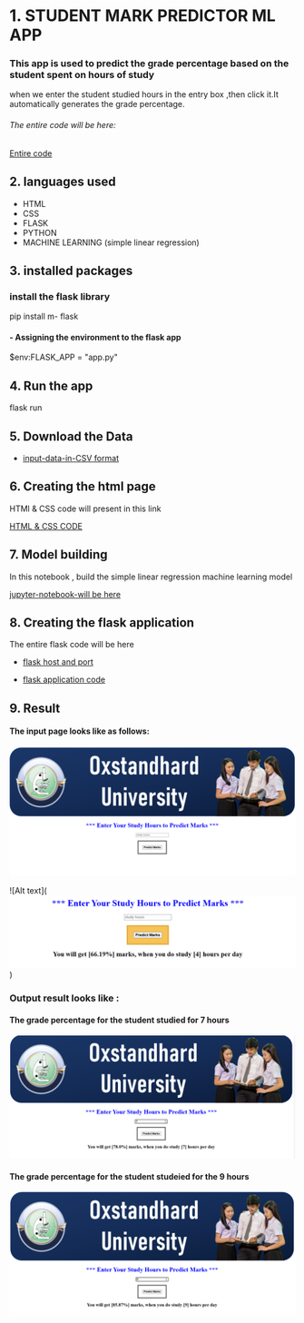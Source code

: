 
# 1. STUDENT MARK PREDICTOR ML APP

### This app is used to predict the grade percentage based on the student spent on hours of study

when we enter the student studied hours in the entry box ,then click it.It automatically generates the grade percentage.

###### The entire code will be here:
[Entire code](https://github.com/medisetti-jayakumar/student-mark-predictor)

## 2. languages used

- HTML
- CSS
- FLASK
- PYTHON
- MACHINE LEARNING (simple linear regression)

## 3. installed packages


### install the flask library

pip install m- flask

#### - Assigning the environment to the flask app 
$env:FLASK_APP = "app.py"

## 4. Run the app
flask run

 ## 5. Download the Data

 + [input-data-in-CSV format](https://github.com/medisetti-jayakumar/student-mark-predictor/blob/main/input_student_info.csv)


## 6. Creating the html page
HTMl & CSS code will present in this link

[HTML & CSS CODE](https://github.com/medisetti-jayakumar/student-mark-predictor/blob/main/index.html)

## 7. Model building

In this notebook , build the simple linear regression machine learning model 

[jupyter-notebook-will be here](https://github.com/medisetti-jayakumar/student-mark-predictor/blob/main/students_marks_notebook.ipynb)

## 8. Creating the flask application
 The entire flask code will be here

+ [flask host and port](https://github.com/medisetti-jayakumar/student-mark-predictor/blob/main/flask%20practise.py)

 + [flask application code](https://github.com/medisetti-jayakumar/student-mark-predictor/blob/main/app1.py)


 ## 9. Result
  #### The input page looks like as follows:

  ![Alt text](<Screenshot 2023-12-23 105151.png>)

 ![Alt text](![Alt text](<Screenshot 2023-12-23 105237.png>))

 ### Output result looks like :
 #### The grade percentage for the student studied for 7 hours
![Alt text](<Screenshot 2023-12-23 105301.png>)

 #### The grade percentage for the student studeied for the 9 hours
 ![Alt text](<Screenshot 2023-12-23 105324.png>)